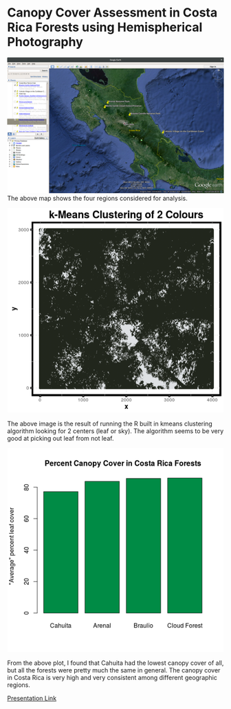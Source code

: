 # Canopy Cover Assessment in Costa Rica Forests using Hemispherical Photography
![map](plots/map.png)
The above map shows the four regions considered for analysis.

![hemispherical image](plots/clustered_image.png)

The above image is the result of running the R built in kmeans clustering algorithm looking for 2 centers (leaf or sky). The algorithm seems to be very good at picking out leaf from not leaf.


![plot](plots/mainplot.png)

From the above plot, I found that Cahuita had the lowest canopy cover of all, but all the forests were pretty much the same in general. The canopy cover in Costa Rica is very high and very consistent among different geographic regions.

[Presentation Link](https://goo.gl/KvtCwG)
